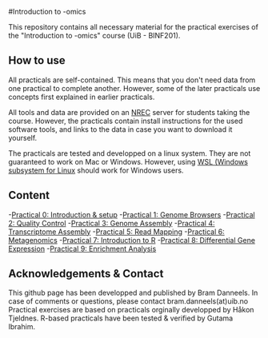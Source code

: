 #Introduction to -omics

This repository contains all necessary material for the practical exercises of the "Introduction to -omics" course (UiB - BINF201).

## How to use

All practicals are self-contained. This means that you don't need data from one practical to complete another. However, some of the later practicals use concepts first explained in earlier practicals. 

All tools and data are provided on an [NREC](https://www.nrec.no/) server for students taking the course. However, the practicals contain install instructions for the used software tools, and links to the data in case you want to download it yourself.

The practicals are tested and developped on a linux system. They are not guaranteed to work on Mac or Windows. However, using [WSL (Windows subsystem for Linux](https://learn.microsoft.com/en-us/windows/wsl/install) should work for Windows users.

## Content

-[Practical 0: Introduction & setup](practicals/00_IntroSetup.md)
-[Practical 1: Genome Browsers](practicals/01_GenomeBrowsers.md)
-[Practical 2: Quality Control](practicals/02_QC.md)
-[Practical 3: Genome Assembly](practicals/03_GenomeAssembly.md)
-[Practical 4: Transcriptome Assembly](practicals/04_TranscriptomeAssembly.md)
-[Practical 5: Read Mapping](practicals/05_ReadMapping.md)
-[Practical 6: Metagenomics](practicals/06_Metagenomics.md)
-[Practical 7: Introduction to R](practicals/07_RIntro.md)
-[Practical 8: Differential Gene Expression](practicals/08_DGE.md)
-[Practical 9: Enrichment Analysis](practicals/09_Enrichment.md)


## Acknowledgements & Contact

This github page has been developped and published by Bram Danneels. In case of comments or questions, please contact bram.danneels(at)uib.no
Practical exercises are based on practicals orginally developped by Håkon Tjeldnes.
R-based practicals have been tested & verified by Gutama Ibrahim.
